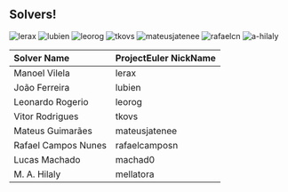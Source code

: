 ## Solvers!

![[lerax](www.github.com/ryukinix)](https://projecteuler.net/profile/lerax.png)
![[lubien](www.github.com/lubien)](https://projecteuler.net/profile/lubien.png)
![[leorog](www.github.com/leorog)](https://projecteuler.net/profile/leorog.png)
![[tkovs](www.github.com/tkovs)](https://projecteuler.net/profile/tkovs.png)
![[mateusjatenee](www.github.com/mateusjatenee)](https://projecteuler.net/profile/mateusjatenee.png)
![[rafaelcn](www.github.com/rafaelcn)](https://projecteuler.net/profile/rafaelcamposn.png)
![[a-hilaly](www.github.com/a-hilaly)](https://projecteuler.net/profile/mellatora.png)

| Solver Name          | ProjectEuler NickName |
| :--------------------| :-------------------- |
| Manoel Vilela        | lerax                 |
| João Ferreira        | lubien                |
| Leonardo Rogerio     | leorog                |
| Vitor Rodrigues      | tkovs                 |
| Mateus Guimarães     | mateusjatenee         |
| Rafael Campos Nunes  | rafaelcamposn         |
| Lucas Machado        | machad0               |
| M. A. Hilaly         | mellatora             |
